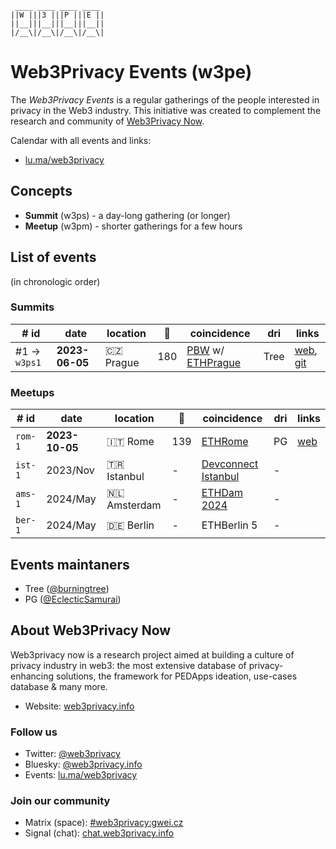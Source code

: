 <!--
!!!!!!!!!!!!!!!!!!!!!!!!!!!!!!!!!!!!!!!!!
DO NOT EDIT THIS FILE DIRECLY
EDIT "./README.tpl.eta" INSTEAD
!!!!!!!!!!!!!!!!!!!!!!!!!!!!!!!!!!!!!!!!!
-->

```
 ____ ____ ____ ____ 
||W |||3 |||P |||E ||
||__|||__|||__|||__||
|/__\|/__\|/__\|/__\|
```

# Web3Privacy Events (w3pe)

The _Web3Privacy Events_ is a regular gatherings of the people interested in
privacy in the Web3 industry. This initiative was created to complement the
research and community of [Web3Privacy Now](https://web3privacy.info).

Calendar with all events and links:

- [lu.ma/web3privacy](https://lu.ma/web3privacy)

## Concepts

- **Summit** (w3ps) - a day-long gathering (or longer)
- **Meetup** (w3pm) - shorter gatherings for a few hours

## List of events

(in chronologic order)

### Summits

| # id | date | location | 👥  | coincidence | dri | links |
| --- | --- | --- | --- | --- | --- | --- |
| #1 → `w3ps1` | **2023-06-05** | 🇨🇿 Prague | 180 | [PBW](https://prgblockweek.com/) w/ [ETHPrague](https://ethprague.com/) | Tree | [web](https://prague.web3privacy.info/), [git](https://github.com/web3privacy/w3ps1) |

### Meetups

| # id | date | location | 👥 | coincidence | dri | links |
| --- | --- | --- | --- | --- | --- | --- |
| `rom-1` | **2023-10-05** | 🇮🇹 Rome | 139 | [ETHRome](https://ethrome.org/) | PG | [web](https://lu.ma/web3privacynow_rome) |
| `ist-1` | 2023/Nov | 🇹🇷 Istanbul | - | [Devconnect Istanbul](https://devconnect.org/) | - |  |
| `ams-1` | 2024/May | 🇳🇱 Amsterdam | - | [ETHDam 2024](https://www.ethdam.com/) | - |  |
| `ber-1` | 2024/May | 🇩🇪 Berlin | - | ETHBerlin 5 | - |  |

## Events maintaners

- Tree ([@burningtree](https://github.com/burningtree))
- PG ([@EclecticSamurai](https://github.com/EclecticSamurai))

## About Web3Privacy Now

Web3privacy now is a research project aimed at building a culture of privacy
industry in web3: the most extensive database of privacy-enhancing solutions,
the framework for PEDApps ideation, use-cases database & many more.

- Website: [web3privacy.info](http://web3privacy.info/)

### Follow us

- Twitter: [@web3privacy](http://twitter.com/web3privacy)
- Bluesky:
  [@web3privacy.info](https://staging.bsky.app/profile/web3privacy.info)
- Events: [lu.ma/web3privacy](https://lu.ma/web3privacy)

### Join our community

- Matrix (space):
  [#web3privacy:gwei.cz](https://matrix.to/#/#web3privacy:gwei.cz)
- Signal (chat): [chat.web3privacy.info](https://chat.web3privacy.info/)
